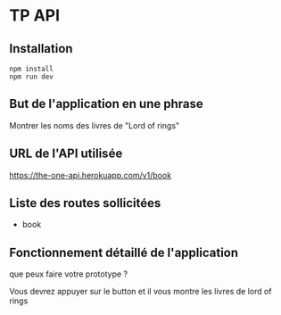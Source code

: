 # TP API

## Installation

```
npm install
npm run dev
```

## But de l'application en une phrase

Montrer les noms des livres de "Lord of rings"

## URL de l'API utilisée

https://the-one-api.herokuapp.com/v1/book

## Liste des routes sollicitées

- book

## Fonctionnement détaillé de l'application

que peux faire votre prototype ?

Vous devrez appuyer sur le button et il vous montre les livres de lord of rings
